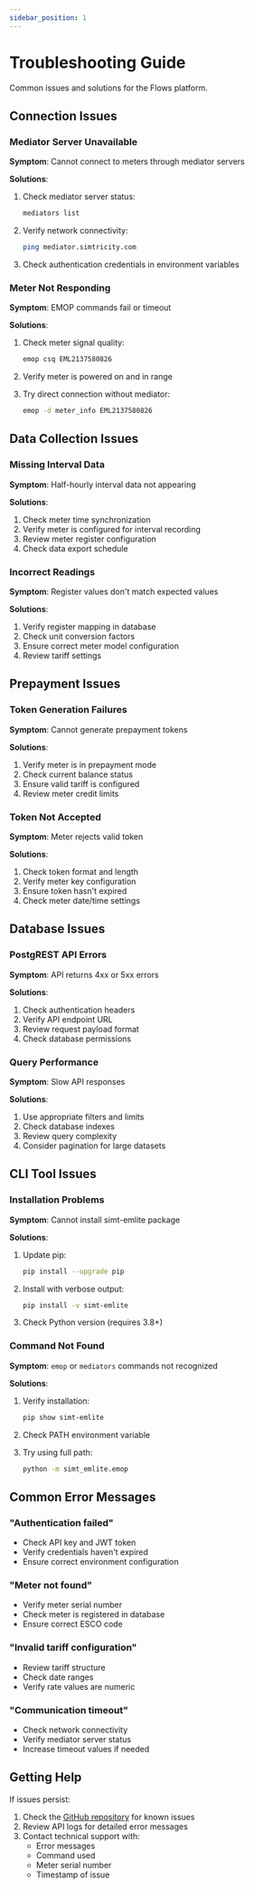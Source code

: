 ```yaml
---
sidebar_position: 1
---
```


# Troubleshooting Guide

Common issues and solutions for the Flows platform.

## Connection Issues

### Mediator Server Unavailable

**Symptom**: Cannot connect to meters through mediator servers

**Solutions**:
1. Check mediator server status:
   ```bash
   mediators list
   ```

2. Verify network connectivity:
   ```bash
   ping mediator.simtricity.com
   ```

3. Check authentication credentials in environment variables

### Meter Not Responding

**Symptom**: EMOP commands fail or timeout

**Solutions**:
1. Check meter signal quality:
   ```bash
   emop csq EML2137580826
   ```

2. Verify meter is powered on and in range

3. Try direct connection without mediator:
   ```bash
   emop -d meter_info EML2137580826
   ```

## Data Collection Issues

### Missing Interval Data

**Symptom**: Half-hourly interval data not appearing

**Solutions**:
1. Check meter time synchronization
2. Verify meter is configured for interval recording
3. Review meter register configuration
4. Check data export schedule

### Incorrect Readings

**Symptom**: Register values don't match expected values

**Solutions**:
1. Verify register mapping in database
2. Check unit conversion factors
3. Ensure correct meter model configuration
4. Review tariff settings

## Prepayment Issues

### Token Generation Failures

**Symptom**: Cannot generate prepayment tokens

**Solutions**:
1. Verify meter is in prepayment mode
2. Check current balance status
3. Ensure valid tariff is configured
4. Review meter credit limits

### Token Not Accepted

**Symptom**: Meter rejects valid token

**Solutions**:
1. Check token format and length
2. Verify meter key configuration
3. Ensure token hasn't expired
4. Check meter date/time settings

## Database Issues

### PostgREST API Errors

**Symptom**: API returns 4xx or 5xx errors

**Solutions**:
1. Check authentication headers
2. Verify API endpoint URL
3. Review request payload format
4. Check database permissions

### Query Performance

**Symptom**: Slow API responses

**Solutions**:
1. Use appropriate filters and limits
2. Check database indexes
3. Review query complexity
4. Consider pagination for large datasets

## CLI Tool Issues

### Installation Problems

**Symptom**: Cannot install simt-emlite package

**Solutions**:
1. Update pip:
   ```bash
   pip install --upgrade pip
   ```

2. Install with verbose output:
   ```bash
   pip install -v simt-emlite
   ```

3. Check Python version (requires 3.8+)

### Command Not Found

**Symptom**: `emop` or `mediators` commands not recognized

**Solutions**:
1. Verify installation:
   ```bash
   pip show simt-emlite
   ```

2. Check PATH environment variable

3. Try using full path:
   ```bash
   python -m simt_emlite.emop
   ```

## Common Error Messages

### "Authentication failed"
- Check API key and JWT token
- Verify credentials haven't expired
- Ensure correct environment configuration

### "Meter not found"
- Verify meter serial number
- Check meter is registered in database
- Ensure correct ESCO code

### "Invalid tariff configuration"
- Review tariff structure
- Check date ranges
- Verify rate values are numeric

### "Communication timeout"
- Check network connectivity
- Verify mediator server status
- Increase timeout values if needed

## Getting Help

If issues persist:

1. Check the [GitHub repository](https://github.com/simtricity) for known issues
2. Review API logs for detailed error messages
3. Contact technical support with:
   - Error messages
   - Command used
   - Meter serial number
   - Timestamp of issue